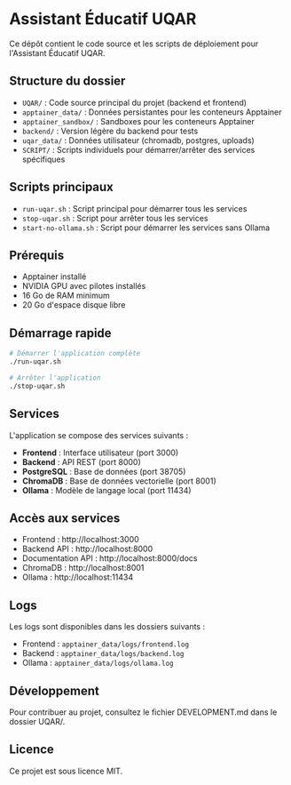 # Assistant Éducatif UQAR

Ce dépôt contient le code source et les scripts de déploiement pour l'Assistant Éducatif UQAR.

## Structure du dossier

- `UQAR/` : Code source principal du projet (backend et frontend)
- `apptainer_data/` : Données persistantes pour les conteneurs Apptainer
- `apptainer_sandbox/` : Sandboxes pour les conteneurs Apptainer
- `backend/` : Version légère du backend pour tests
- `uqar_data/` : Données utilisateur (chromadb, postgres, uploads)
- `SCRIPT/` : Scripts individuels pour démarrer/arrêter des services spécifiques

## Scripts principaux

- `run-uqar.sh` : Script principal pour démarrer tous les services
- `stop-uqar.sh` : Script pour arrêter tous les services
- `start-no-ollama.sh` : Script pour démarrer les services sans Ollama

## Prérequis

- Apptainer installé
- NVIDIA GPU avec pilotes installés
- 16 Go de RAM minimum
- 20 Go d'espace disque libre

## Démarrage rapide

```bash
# Démarrer l'application complète
./run-uqar.sh

# Arrêter l'application
./stop-uqar.sh
```

## Services

L'application se compose des services suivants :

- **Frontend** : Interface utilisateur (port 3000)
- **Backend** : API REST (port 8000)
- **PostgreSQL** : Base de données (port 38705)
- **ChromaDB** : Base de données vectorielle (port 8001)
- **Ollama** : Modèle de langage local (port 11434)

## Accès aux services

- Frontend : http://localhost:3000
- Backend API : http://localhost:8000
- Documentation API : http://localhost:8000/docs
- ChromaDB : http://localhost:8001
- Ollama : http://localhost:11434

## Logs

Les logs sont disponibles dans les dossiers suivants :

- Frontend : `apptainer_data/logs/frontend.log`
- Backend : `apptainer_data/logs/backend.log`
- Ollama : `apptainer_data/logs/ollama.log`

## Développement

Pour contribuer au projet, consultez le fichier DEVELOPMENT.md dans le dossier UQAR/.

## Licence

Ce projet est sous licence MIT. 